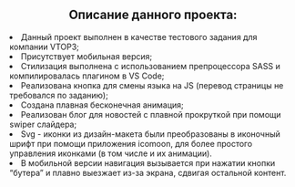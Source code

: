 
<h2 align="center"> Описание данного проекта: </h2>
<li>Данный проект выполнен в качестве тестового задания для компании VTOP3;</li>
<li>Присутствует мобильная версия;</li>
<li>Стилизация выполнена с использованием препроцессора SASS и компилировалась плагином в VS Code;</li>
<li>Реализована кнопка для смены языка на JS (перевод страницы не требовался по заданию);</li>
<li>Создана плавная бесконечная анимация;</li>
<li>Реализован блог для новостей с плавной прокруткой при помощи swiper слайдера;</li>
<li>Svg - иконки из дизайн-макета были преобразованы в иконочный шрифт при помощи приложения icomoon, для более простого управления иконками (в том числе и их анимации).</li>
<li>В мобильной версии навигация вызывается при нажатии кнопки “бутера” и плавно выезжает из-за экрана, сдвигая остальной контент.</li>
